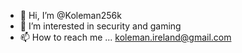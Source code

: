- 👋 Hi, I’m @Koleman256k
- 👀 I’m interested in security and gaming
- 📫 How to reach me ... koleman.ireland@gmail.com

<!---
Koleman256k/Koleman256k is a ✨ special ✨ repository because its `README.md` (this file) appears on your GitHub profile.
You can click the Preview link to take a look at your changes.
--->
